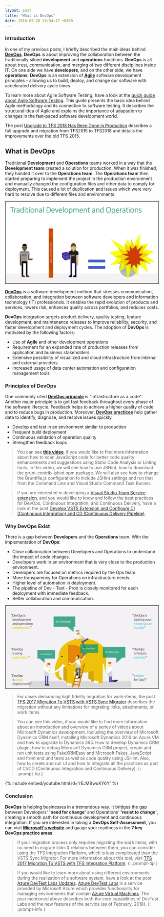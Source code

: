 ```yaml
---
layout: post
title: "What is DevOps"
date: 2016-09-28 19:54:17 +0100
---
```



### Introduction 

In one of my previous posts, I briefly described the main ideas behind [**DevOps**](https://mohamedradwan-devops.github.io/posts/devops-framework-and-practices/). **DevOps** is about improving the collaboration between the traditionally siloed **development** and **operations** functions. **DevOps** is all about trust, communication, and merging of two different disciplines inside IT. On one side we have **developers**, and on the other side, we have **operations**. **DevOps** is an extension of [**Agile**](http://agilemanifesto.org/) software development principles - allowing us to build, deploy, and change our software with accelerated delivery cycle times.

To learn more about Agile Software Testing, have a look at the [quick guide about Agile Software Testing](https://mohamedradwan-devops.github.io/posts/published-a-quick-guide-about-agile-software-testing/). This guide presents the basic idea behind Agile methodology and its connection to software testing. It describes the structural idea of Agile and explains the importance of adaptation to changes in the fast-paced software development world.

The post [Upgrade to TFS 2018 Has Been Done in Production](https://mohamedradwan-devops.github.io/posts/upgrade-to-tfs-2018-has-been-done-in-production/) describes a full upgrade and migration from TFS2015 to TFS2018 and details the improvements over the old TFS 2015.

## What is DevOps

Traditional **Development** and **Operations** teams worked in a way that the **Development team** created a solution for production. When it was finished, they handed it over to the **Operations team**. The **Operations team** then started preparing to implement the project in the production environment and manually changed the configuration files and other data to comply for deployment. This caused a lot of duplication and issues which were very hard to resolve due to different files and environments.

![1-traditional-development-and-operations](/assets/images/2016/09/Traditional-Development-and-Operations.jpg "1-traditional-development-and-operations")

[**DevOps**](https://www.microsoft.com/en/server-cloud/solutions/development-operations.aspx) is a software development method that stresses communication, collaboration, and integration between software developers and information technology (IT) professionals. It enables the rapid evolution of products and services, lowers risk, enhances quality across portfolios, and reduces costs.

**DevOps** integration targets product delivery, quality testing, feature development, and maintenance releases to improve reliability, security, and faster development and deployment cycles. The adoption of **DevOps** is motivated by the following factors:

- Use of **Agile** and other development operations
- Requirement for an expanded rate of production releases from application and business stakeholders
- Extensive possibility of visualized and cloud infrastructure from internal and external providers
- Increased usage of data center automation and configuration management tools

### Principles of DevOps

One commonly cited [**DevOps principle**](https://www.microsoft.com/en-us/cloud-platform/development-operations) is "Infrastructure as a code". Another major principle is to get fast feedback throughout every phase of the software lifecycle. Feedback helps to achieve a higher quality of code and to reduce bugs in production. Moreover, [**DevOps practices**](https://www.microsoft.com/en/server-cloud/solutions/development-operations.aspx) help gather data to identify, diagnose, and resolve issues quickly.

- Develop and test in an environment similar to production
- Frequent build deployment
- Continuous validation of operation quality
- Strengthen feedback loops


>You can see [**this video**](https://www.youtube.com/watch?v=ekFaRprcmWo&t=24s), if you would like to find more information about how to scan JavaScript code for better code quality enhancements and suggestions using Static Code Analysis or Linting tools. In this video, we will see how to use JSHint, how to download the grunt-contrib-jshint npm package. We will also see how to change the Gruntfile.js configuration to include JSHint settings and run that from the Command Line and Visual Studio Command Task Runner.

>If you are interested in developing a [Visual Studio Team Service extension](https://docs.microsoft.com/en-us/vsts/extend/overview), and you would like to know and follow the best practices for DevOps, Continuous Integration, and Continuous Delivery, have a look at the post [Develop VSTS Extension and Configure CI (Continuous Integration) and CD (Continuous Delivery Pipeline)](https://mohamedradwan-devops.github.io/2017/12/29/develop-vsts-extension-and-configure-ci-continuous-integration-and-cd-continuous-delivery-pipeline/).

### Why DevOps Exist 

There is a gap between **Developers** and the **Operations** team. With the implementation of **DevOps**:

- Close collaboration between Developers and Operations to understand the impact of code changes.
- Developers work in an environment that is very close to the production environment.
- Developers are focused on metrics required by the Ops team.
- More transparency for Operations on infrastructure needs.
- Higher level of automation in deployment.
- The pipeline of Dev - Test - Prod is closely monitored for each deployment with immediate feedback.
- Better collaboration and communication.

![2-what-is-devops](/assets/images/2016/09/What-is-DevOps-1.jpg "2-what-is-devops")


>For cases demanding high fidelity migration for work-items, the post [TFS 2017 Migration To VSTS with VSTS Sync Migrator](https://mohamedradwan-devops.github.io/2017/09/15/tfs-2017-migration-to-vsts-with-vsts-sync-migrator/) describes the migration without any limitations for migrating links, attachments, or work items.

>You can see this video, if you would like to find more information about an introduction and overview of a series of videos about Microsoft Dynamics development. Including the overview of Microsoft Dynamics CRM itself, installing Microsoft Dynamics 2016 on Azure VM and how to upgrade to Dynamics 365. How to develop Dynamics CRM plugin, how to debug Microsoft Dynamics CRM project, create and run unit tests using FakeXRMEasy and Microsoft Fakes, JavaScript and front end unit tests as well as code quality using JSHint. Also, how to create and run UI and how to integrate all the practices as part of CI/CD (Continuous Integration and Continuous Delivery).
{: .prompt-tip }

{% include embed/youtube.html id='rEJMBwuKY6Y' %}

### Conclusion

**DevOps** is helping businesses in a tremendous way. It bridges the gap between Developers' **'need for change'** and Operations' **'resist to change'**, creating a smooth path for continuous development and continuous integration. If you are interested in taking a **DevOps Self-Assessment**, you can visit **[Microsoft's website](http://devopsassessment.azurewebsites.net/)** and gauge your readiness in the **7 key DevOps practice areas**.

>If your migration process only requires migrating the work items, with no need to migrate links & relations between them, you can consider using the TFS Integration Platform, which is less complicated than the VSTS Sync Migrator. For more information about this tool, visit [TFS 2017 Migration To VSTS with TFS Integration Platform](https://mohamedradwan-devops.github.io/posts/tfs-2017-migration-to-vsts-with-tfs-integration-platform/).
{: .prompt-tip }


>If you would like to learn more about using different environments during the realization of a software system, have a look at the post [Azure DevTest Labs Updates](https://mohamedradwan-devops.github.io/2018/02/22/azure-devtest-labs-updates/). [Azure DevTest Labs](https://azure.microsoft.com/en-us/services/devtest-lab/) is a service provided by Microsoft Azure which provides functionality for managing environments that contain [Azure Virtual Machines](https://docs.microsoft.com/en-us/azure/virtual-machines/). The post mentioned above describes both the core capabilities of DevTest Labs and the new features of the service (as of February, 2018).
{: .prompt-info }

